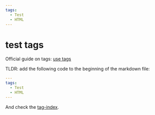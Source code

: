 ```yaml
---
tags:
  - Test
  - HTML
---
```


# test tags

Official guide on tags: [use tags](https://squidfunk.github.io/mkdocs-material/setup/setting-up-tags/#setting-up-tags)

TLDR: add the following code to the beginning of the markdown file:

``` yaml
---
tags:
  - Test
  - HTML
---
```

And check the [tag-index](../tag-index.md).